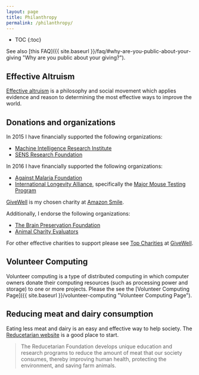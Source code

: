 ```yaml
---
layout: page
title: Philanthropy
permalink: /philanthropy/
---
```


* TOC
{:toc}

See also [this FAQ]({{ site.baseurl }}/faq/#why-are-you-public-about-your-giving
"Why are you public about your giving?").

## Effective Altruism

[Effective altruism](http://www.effectivealtruism.org "Effective Altruism") is
a philosophy and social movement which applies evidence and reason to
determining the most effective ways to improve the world.

## Donations and organizations

In 2015 I have financially supported the following organizations:

- [Machine Intelligence Research Institute](https://intelligence.org "Machine Intelligence Research Institute")
- [SENS Research Foundation](http://sens.org "SENS Research Foundation")

In 2016 I have financially supported the following organizations:

- [Against Malaria Foundation](https://www.againstmalaria.com "Against Malaria Foundation")
- [International Longevity Alliance](http://www.longevityalliance.org "International Longevity Alliance"), specifically the
  [Major Mouse Testing Program](http://majormouse.org "Major Mouse Testing Program")

[GiveWell][] is my chosen charity at [Amazon Smile][].

Additionally, I endorse the following organizations:

- [The Brain Preservation Foundation](http://www.brainpreservation.org "The Brain Preservation Foundation")
- [Animal Charity Evaluators](http://www.animalcharityevaluators.org "Animal Chartity Evaluators")

For other effective charities to support please see [Top
Charities](http://www.givewell.org/charities/top-charities "Top Charities @
GiveWell") at [GiveWell][].

[GiveWell]: http://www.givewell.org "GiveWell"
[Amazon Smile]: https://smile.amazon.com "Amazon Smile"

## Volunteer Computing

Volunteer computing is a type of distributed computing in which computer owners
donate their computing resources (such as processing power and storage) to one
or more projects. Please the see the
[Volunteer Computing Page]({{ site.baseurl }}/volunteer-computing "Volunteer Computing Page").

## Reducing meat and dairy consumption

Eating less meat and dairy is an easy and effective way to help society. The
[Reducetarian website](http://www.reducetarian.com "Reducetarian") is a good
place to start.

> The Reducetarian Foundation develops unique education and research programs
> to reduce the amount of meat that our society consumes, thereby improving
> human health, protecting the environment, and saving farm animals.
